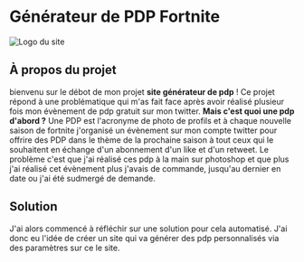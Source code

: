 # Générateur de PDP Fortnite

<picture>
 <source media="(prefers-color-scheme: dark)" srcset="https://teamrenard.fr/pdp-generator/logo-site.webp">
 <source media="(prefers-color-scheme: light)" srcset="https://teamrenard.fr/pdp-generator/logo-site-light.webp">
 <img alt="Logo du site" src="https://teamrenard.fr/pdp-generator/logo-site.webp">
</picture>

## À propos du projet
bienvenu sur le débot de mon projet **site générateur de pdp** ! Ce projet répond à une problématique qui m'as fait face après avoir réalisé plusieur fois mon évènement de pdp gratuit sur mon twitter. **Mais c'est quoi une pdp d'abord ?** Une PDP est l'acronyme de photo de profils et à chaque nouvelle saison de fortnite j'organisé un évènement sur mon compte twitter pour offrire des PDP dans le thème de la prochaine saison à tout ceux qui le souhaitent en échange d'un abonnement d'un like et d'un retweet. Le problème c'est que j'ai réalisé ces pdp à la main sur photoshop et que plus j'ai réalisé cet évènement plus j'avais de commande, jusqu'au dernier en date ou j'ai été sudmergé de demande.
## Solution
J'ai alors commencé à réfléchir sur une solution pour cela automatisé. J'ai donc eu l'idée de créer un site qui va générer des pdp personnalisés via des paramètres sur ce le site.